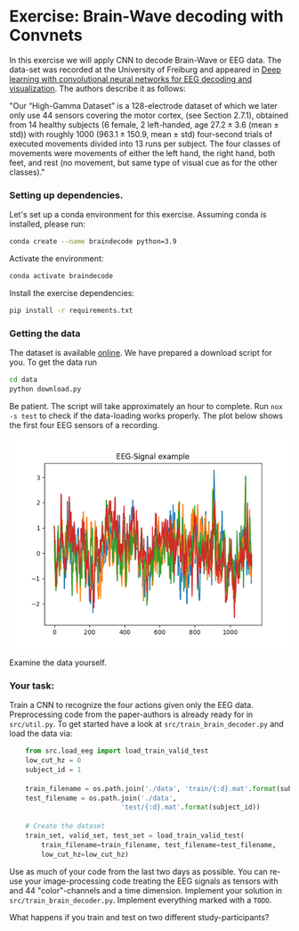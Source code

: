# Exercise: Brain-Wave decoding with Convnets

In this exercise we will apply CNN to decode Brain-Wave or EEG data.
The data-set was recorded at the University of Freiburg and appeared in [Deep learning with convolutional neural networks for EEG decoding and visualization](https://onlinelibrary.wiley.com/doi/10.1002/hbm.23730).
The authors describe it as follows:

"Our “High-Gamma Dataset” is a 128-electrode dataset of which we later only use 44 sensors covering the
motor cortex, (see Section 2.7.1), obtained from 14 healthy subjects (6 female, 2 left-handed, age $27.2\pm3.6$
(mean $\pm$ std)) with roughly 1000 ($963.1\pm150.9$, mean $\pm$ std) four-second trials of executed movements divided
into 13 runs per subject. The four classes of movements were movements of either the left hand, the right
hand, both feet, and rest (no movement, but same type of visual cue as for the other classes)."


### Setting up dependencies.
Let's set up a conda environment for this exercise.
Assuming conda is installed, please run:

```bash
conda create --name braindecode python=3.9
```
Activate the environment:
``` bash
conda activate braindecode
```
Install the exercise dependencies:
``` bash
pip install -r requirements.txt
```

### Getting the data

The dataset is available [online](https://gin.g-node.org/robintibor/high-gamma-dataset). We have prepared a download script for you.
To get the data run
```bash
cd data
python download.py
```
Be patient. The script will take approximately an hour to complete.
Run `nox -s test` to check if the data-loading works properly.
The plot below shows the first four EEG sensors of a recording.

![EEG-signal example](./figures/eeg-signal-example.png)

Examine the data yourself.

### Your task:
Train a CNN to recognize the four actions given only the EEG data.
Preprocessing code from the paper-authors is already ready for in `src/util.py`. To get started have a look at `src/train_brain_decoder.py` and load the data via:
```python
    from src.load_eeg import load_train_valid_test
    low_cut_hz = 0
    subject_id = 1

    train_filename = os.path.join('./data', 'train/{:d}.mat'.format(subject_id))
    test_filename = os.path.join('./data',
                            'test/{:d}.mat'.format(subject_id))

    # Create the dataset
    train_set, valid_set, test_set = load_train_valid_test(
        train_filename=train_filename, test_filename=test_filename,
        low_cut_hz=low_cut_hz)

```

Use as much of your code from the last two days as possible. You can re-use your image-processing code treating the EEG signals as tensors with and 44 "color"-channels and a time dimension. Implement your solution in `src/train_brain_decoder.py`. Implement everything marked with a `TODO`.

What happens if you train and test on two different study-participants?
